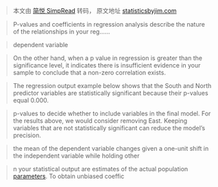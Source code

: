 > 本文由 [简悦 SimpRead](http://ksria.com/simpread/) 转码， 原文地址 [statisticsbyjim.com](https://statisticsbyjim.com/regression/interpret-coefficients-p-values-regression/)

> P-values and coefficients in regression analysis describe the nature of the relationships in your reg......

> dependent variable

> On the other hand, when a p value in regression is greater than the significance level, it indicates there is insufficient evidence in your sample to conclude that a non-zero correlation exists.

> The regression output example below shows that the South and North predictor variables are statistically significant because their p-values equal 0.000.

> p-values to decide whether to include variables in the final model. For the results above, we would consider removing East. Keeping variables that are not statistically significant can reduce the model’s precision.

> the mean of the dependent variable changes given a one-unit shift in the independent variable while holding other

> n your statistical output are estimates of the actual population [parameters](https://statisticsbyjim.com/glossary/parameter/). To obtain unbiased coeffic